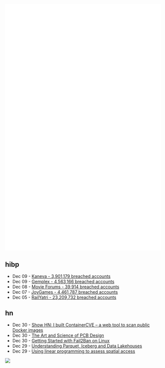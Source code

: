 ![Metrics](https://raw.githubusercontent.com/phixion/phixion/master/metrics.svg)

## hibp

<!--
for https://github.com/phixion/phixion/blob/main/.github/workflows/feeds.yml
-->
<!--START_SECTION:haveibeenpwnd-->
- Dec 09 - [Kaneva - 3,901,179 breached accounts](https://haveibeenpwned.com/PwnedWebsites#Kaneva)
- Dec 09 - [Gemplex - 4,563,166 breached accounts](https://haveibeenpwned.com/PwnedWebsites#Gemplex)
- Dec 08 - [Movie Forums - 39,914 breached accounts](https://haveibeenpwned.com/PwnedWebsites#MovieForums)
- Dec 07 - [JoyGames - 4,461,787 breached accounts](https://haveibeenpwned.com/PwnedWebsites#JoyGames)
- Dec 05 - [RailYatri - 23,209,732 breached accounts](https://haveibeenpwned.com/PwnedWebsites#RailYatri)
<!--END_SECTION:haveibeenpwnd-->

## hn

<!--
for https://github.com/phixion/phixion/blob/main/.github/workflows/feeds.yml
-->
<!--START_SECTION:hn-->
- Dec 30 - [Show HN: I built ContainerCVE – a web tool to scan public Docker images](https://containercve.com)
- Dec 30 - [The Art and Science of PCB Design](https://pcb.mit.edu/)
- Dec 30 - [Getting Started with Fail2Ban on Linux](https://ittavern.com/getting-started-with-fail2ban-on-linux/)
- Dec 29 - [Understanding Parquet, Iceberg and Data Lakehouses](https://davidgomes.com/understanding-parquet-iceberg-and-data-lakehouses-at-broad/)
- Dec 29 - [Using linear programming to assess spatial access](https://andrewpwheeler.com/2022/07/01/using-linear-programming-to-assess-spatial-access/)
<!--END_SECTION:hn-->

<!--
for https://yhype.me
-->
![](https://hit.yhype.me/github/profile?user_id=13013670)
